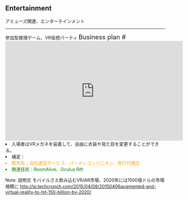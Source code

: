 ##  Entertainment

アミューズ関連、エンターテインメント

---

<div class="title">参加型推理ゲーム、VR仮想パーティ <span style="font-size:20px;">Business plan #</span></div>

<div class="frame">
<div class="right">

<div class="shadow">
<iframe width="560" height="315" src="https://www.youtube.com/embed/ILb5ExBzHqw?rel=0&hd=1&showinfo=0&theme=light&autohide=1&autoplay=0" frameborder="0" allowfullscreen></iframe>
</div>

</div>


<div class="left">
<li>入場者はVRメガネを装着して、自由に衣装や見た目を変更することができる。</li>
<li>補足：</li>
<li style="color:orange">販売先：自社運営サービス、パーティコンパニオン、旅行代理店</li>
<li style="color:green">関連技術：RoomAlive、Oculus Rift</li>

</div>



</div>

Note: 説明文
モバイルさえ飲み込むVR/AR市場、2020年には1500億ドルの市場規模に
http://jp.techcrunch.com/2015/04/08/20150406augmented-and-virtual-reality-to-hit-150-billion-by-2020/
